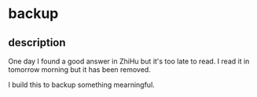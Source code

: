# backup
## description
One day I found a good answer in ZhiHu but it's too late to read. I read it in tomorrow morning but it has been removed.

I build this to backup something mearningful. 
